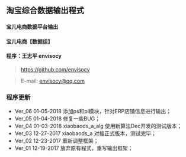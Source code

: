 
## 淘宝综合数据输出程式
#### 宝儿电商数据平台输出
#### 宝儿电商【数据组】
#### 程序：王志平 envisocy

> https://github.com/envisocy

> E-mail: envisocy@qq.com


### 程序更新
- Ver_06 01-05-2018 添加ps和pi模块，针对ERP店铺信息进行输出；
- Ver_05 01-04-2018 修复一些BUG；
- Ver_04 01-03-2018 xiaobaods_a_alg 使用新算法Dec开发的测试版本；
- Ver_03 12-27-2017 xiaobaods_a 对接正式版本，测试完毕；
- Ver_02 12-23-2017 重新调整框架；
- Ver_01 12-19-2017 放弃原有程式，重写输出框架；
